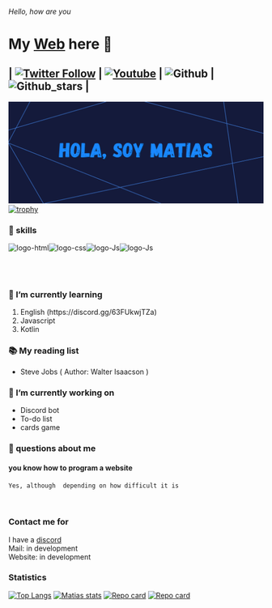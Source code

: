 ###### Hello, how are you
#    My [Web][website] here 👋
 | [![Twitter Follow](https://img.shields.io/twitter/follow/_sendtech?color=%2322A0ED&label=Sendero%20Tecnologico&logo=twitter&logoColor=%2322A0ED&style=for-the-badge)](https://twitter.com/_SendTech/) | 
[![Youtube](https://img.shields.io/youtube/channel/subscribers/UC9qwrWMA03Asi5H8IMrZC9A?color=%23E05D44&label=Suscriptores&logo=YouTube&logoColor=%23E05D44&style=for-the-badge)](https://www.youtube.com/channel/UC9qwrWMA03Asi5H8IMrZC9A) | 
![Github](https://img.shields.io/github/followers/MatiasBlanc?color=%231C1B1B&label=Seguidores&logo=Github&logoColor=%231C1B1B&style=for-the-badge) | 
![Github_stars](https://img.shields.io/github/stars/MatiasBlanc?color=%231C1B1B&label=Estrellas&logo=Github&logoColor=%231C1B1B&style=for-the-badge) | 
---

[<img src="image.png">][website]
[![trophy](https://github-profile-trophy.vercel.app/?username=ryo-ma&theme=onedark)](https://github.com/MatiasBlanc)
<br/>

### 🎯 skills


<img align="left" alt="logo-html" src="https://img.shields.io/badge/HTML-orange?style=for-the-badge&logo=html5&logoColor=orange&labelColor=eee">

<img align="left" alt="logo-css" src="https://img.shields.io/badge/Css-blue?style=for-the-badge&logo=Css3&logoColor=blue&labelColor=eee">

<img align="left" alt="logo-Js" src="https://img.shields.io/badge/JavaScript-yellow?style=for-the-badge&logo=javascript&logoColor=yellow&labelColor=eee">

<img align="left" alt="logo-Js" src="https://img.shields.io/badge/git-orange?style=for-the-badge&logo=git&logoColor=orange&labelColor=eee">

<br>
<br>
<br>
<br>

### 🚀 I’m currently learning
<ol>
<li> English (https://discord.gg/63FUkwjTZa)</li>
<li> Javascript</li>
<li> Kotlin</li>
</ol>

### 📚 My reading list
<ul>
<li> Steve Jobs ( Author: Walter Isaacson )</li>
</ul>

### 🔭 I’m currently working on
<ul>
<li> Discord bot </li>
<li> To-do list </li>
<li> cards game </li>
</ul>

<!-- ### 👯 I am looking for a job in -->

<!-- ### 🤔 I’m looking for help with -->

### 💬 questions about me

#### you know how to program a website
    Yes, although  depending on how difficult it is
<br>

### Contact me for
   I have a [discord](https://discord.gg/4FUtbhatAg) <br>
   Mail: in development <br>
   Website: in development <br>


<!-- Links -->
[website]: https://linktr.ee/senderotecnologico
[abilites]: https://linktr.ee/senderotecnologico
### Statistics
[![Top Langs](https://github-readme-stats.vercel.app/api/top-langs/?username=MatiasBlanc&langs_count=8&show_icons=true&theme=dark)](https://github.com/MatiasBlanc)
[![Matias stats](https://github-readme-stats.vercel.app/api?username=MatiasBlanc&show_icons=true&theme=dark)](https://github.com/MatiasBlanc)
[![Repo card](https://github-readme-stats.vercel.app/api/pin/?username=MatiasBlanc&repo=Peso-Planetastico&show_icons=true&theme=dark)](https://github.com/MatiasBlanc/Peso-Planetastico)
[![Repo card](https://github-readme-stats.vercel.app/api/pin/?username=MatiasBlanc&repo=motorbike-sistem&show_icons=true&theme=dark)](https://github.com/MatiasBlanc/motorbike-sistem)

